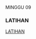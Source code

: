 MINGGU 09
### LATIHAN
[LATIHAN](https://github.com/Tyassasmita/tekn-cloud-computing/blob/master/minggu-10/latihan.md)